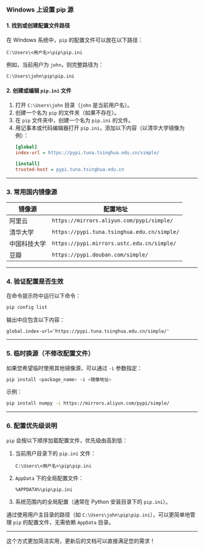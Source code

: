 ### **Windows 上设置 pip 源**

#### **1. 找到或创建配置文件路径**
在 Windows 系统中，`pip` 的配置文件可以放在以下路径：
```plaintext
C:\Users\<用户名>\pip\pip.ini
```

例如，当前用户为 `john`，则完整路径为：
```plaintext
C:\Users\john\pip\pip.ini
```

#### **2. 创建或编辑 `pip.ini` 文件**
1. 打开 `C:\Users\john` 目录（`john` 是当前用户名）。
2. 创建一个名为 `pip` 的文件夹（如果不存在）。
3. 在 `pip` 文件夹中，创建一个名为 `pip.ini` 的文件。
4. 用记事本或代码编辑器打开 `pip.ini`，添加以下内容（以清华大学镜像为例）：
   ```ini
   [global]
   index-url = https://pypi.tuna.tsinghua.edu.cn/simple/

   [install]
   trusted-host = pypi.tuna.tsinghua.edu.cn
   ```

---

### **3. 常用国内镜像源**
| 镜像源       | 配置地址                                    |
| ------------ | ------------------------------------------- |
| 阿里云       | `https://mirrors.aliyun.com/pypi/simple/`   |
| 清华大学     | `https://pypi.tuna.tsinghua.edu.cn/simple/` |
| 中国科技大学 | `https://pypi.mirrors.ustc.edu.cn/simple/`  |
| 豆瓣         | `https://pypi.douban.com/simple/`           |

---

### **4. 验证配置是否生效**
在命令提示符中运行以下命令：
```bash
pip config list
```

输出中应包含以下内容：
```plaintext
global.index-url='https://pypi.tuna.tsinghua.edu.cn/simple/'
```

---

### **5. 临时换源（不修改配置文件）**

如果您希望临时使用其他镜像源，可以通过 `-i` 参数指定：
```bash
pip install <package_name> -i <镜像地址>
```

示例：
```bash
pip install numpy -i https://mirrors.aliyun.com/pypi/simple/
```

---

### **6. 配置优先级说明**
`pip` 会按以下顺序加载配置文件，优先级由高到低：
1. 当前用户目录下的 `pip.ini` 文件：
   ```plaintext
   C:\Users\<用户名>\pip\pip.ini
   ```
2. `AppData` 下的全局配置文件：
   ```plaintext
   %APPDATA%\pip\pip.ini
   ```
3. 系统范围内的全局配置（通常在 Python 安装目录下的 `pip.ini`）。

通过使用用户主目录的路径（如 `C:\Users\john\pip\pip.ini`），可以更简单地管理 `pip` 的配置文件，无需依赖 `AppData` 目录。

---

这个方式更加简洁实用，更新后的文档可以直接满足您的需求！